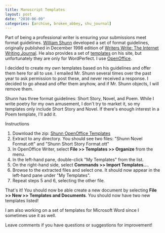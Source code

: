 ```yaml
---
title: Manuscript Templates
layout: post
date: "2010-06-09"
categories: [archive, broken_abbey, shu_journal]
---
```


Part of being a professional writer is ensuring your submissions meet format
guidelines. [William Shunn](http://www.shunn.net/format/) developed a set of
format guidelines, originally published in December 1998 edition of
[Writers Write: The Internet Writing Journal](http://www.writerswrite.com/journal/dec98/shunn.htm).
He also provides a set of [templates](http://www.shunn.net/format/wp.html) on
his site, but unfortunately they are only for WordPerfect. I use
[OpenOffice](http://www.openoffice.org).

I decided to create my own templates based on his guidelines and offer them here
for all to use. I emailed Mr. Shunn several times over the past year to ask
permission to post these, and never received a response. I decided to go ahead
and offer them anyhow, and if Mr. Shunn objects, I will remove them.

Shunn has three format guidelines: Short Story, Novel, and Poem. While I write
poetry for my own amusement, I don't try to market it, so my templates only
include Short Story and Novel. If there's enough interest in a Poem template,
I'll add it.

Instructions

1.  Download the zip:
    [Shunn OpenOffice Templates](/images/imported/2010/06/Shunn-OpenOffice-Templates.zip)
2.  Extract to any directory. You should see two files: "Shunn Novel Format.ott"
    and "Shunn Short Story Format.ott"
3.  In OpenOffice Writer, select **File \>\> Templates \>\> Organize** from the
    menu.
4.  In the left-hand pane, double-click "My Templates" from the list.
5.  On the right-hand side, select **Commands \>\> Import Templates...**.
6.  Browse to the extracted files and select one. It should now appear in the
    left-hand pane under "My Templates".
7.  Repeat steps 5 and 6, selecting the other file.

That's it! You should now be able create a new document by selecting **File \>\>
New \>\> Templates and Documents**. You should now have two new templates
listed!

I am also working on a set of templates for Microsoft Word since I sometimes use
it as well.

Leave comments if you have questions or suggestions for improvement!
